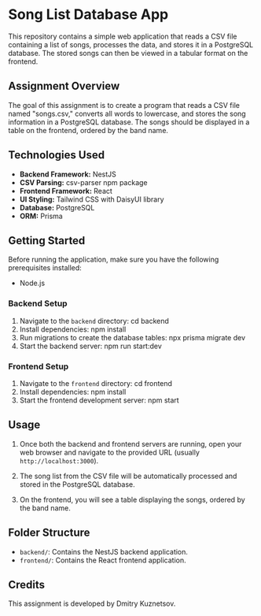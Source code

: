# Song List Database App

This repository contains a simple web application that reads a CSV file containing a list of songs, processes the data, and stores it in a PostgreSQL database. The stored songs can then be viewed in a tabular format on the frontend.

## Assignment Overview

The goal of this assignment is to create a program that reads a CSV file named "songs.csv," converts all words to lowercase, and stores the song information in a PostgreSQL database. The songs should be displayed in a table on the frontend, ordered by the band name.

## Technologies Used

- **Backend Framework:** NestJS
- **CSV Parsing:** csv-parser npm package
- **Frontend Framework:** React
- **UI Styling:** Tailwind CSS with DaisyUI library
- **Database:** PostgreSQL
- **ORM:** Prisma

## Getting Started

Before running the application, make sure you have the following prerequisites installed:

- Node.js

### Backend Setup

1. Navigate to the `backend` directory: cd backend
2. Install dependencies: npm install
3. Run migrations to create the database tables: npx prisma migrate dev
4. Start the backend server: npm run start:dev

### Frontend Setup

1. Navigate to the `frontend` directory: cd frontend
2. Install dependencies: npm install
3. Start the frontend development server: npm start

## Usage

1. Once both the backend and frontend servers are running, open your web browser and navigate to the provided URL (usually `http://localhost:3000`).

2. The song list from the CSV file will be automatically processed and stored in the PostgreSQL database.

3. On the frontend, you will see a table displaying the songs, ordered by the band name.

## Folder Structure

- `backend/`: Contains the NestJS backend application.
- `frontend/`: Contains the React frontend application.

## Credits

This assignment is developed by Dmitry Kuznetsov.
